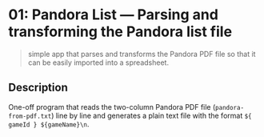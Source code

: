 # 01: Pandora List &mdash; Parsing and transforming the Pandora list file
> simple app that parses and transforms the Pandora PDF file so that it can be easily imported into a spreadsheet.

## Description

One-off program that reads the two-column Pandora PDF file (`pandora-from-pdf.txt`) line by line and generates a plain text file with the format `${ gameId } ${gameName}\n`.
